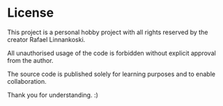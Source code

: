 # License

This project is a personal hobby project with all rights reserved by the creator Rafael Linnankoski.

All unauthorised usage of the code is forbidden without explicit approval from the author.

The source code is published solely for learning purposes and to enable collaboration.

Thank you for understanding. :)
